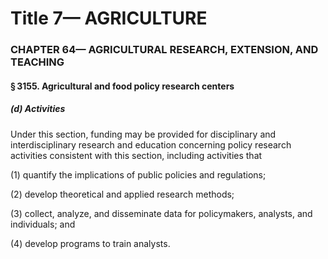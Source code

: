 
# Title 7— AGRICULTURE
### CHAPTER 64— AGRICULTURAL RESEARCH, EXTENSION, AND TEACHING
#### § 3155. Agricultural and food policy research centers
##### (d) Activities

Under this section, funding may be provided for disciplinary and interdisciplinary research and education concerning policy research activities consistent with this section, including activities that

(1) quantify the implications of public policies and regulations;

(2) develop theoretical and applied research methods;

(3) collect, analyze, and disseminate data for policymakers, analysts, and individuals; and

(4) develop programs to train analysts.
